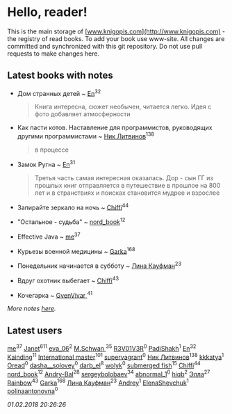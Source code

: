 # Hello, reader!
This is the main storage of [www.knigopis.com](http://www.knigopis.com) - the registry of read books.
To add your book use www-site. All changes are committed and synchronized with this git repository.
Do not use pull requests to make changes here.


## Latest books with notes
* Дом странных детей ~ [En](users/333/333646551-vkontakte)<sup>32</sup>
    > Книга интересна, сюжет необычен, читается легко. Идея с фото добавляет атмосферности

* Как пасти котов. Наставление для программистов, руководящих другими программистами ~ [Ник Литвинов](users/241/241974816-vkontakte)<sup>138</sup>
    > в процессе

* Замок Ругна ~ [En](users/333/333646551-vkontakte)<sup>31</sup>
    > Третья часть самая интересная оказалась. Дор - сын ГГ из прошлых книг отправляется в путешествие в прошлое на 800 лет и в странствиях и поисках становится мудрее и взрослее

* Запирайте зеркало на ночь ~ [Chiffi](users/105/105831994080785626680-google)<sup>44</sup>

* "Остальное - судьба" ~ [nord_book](users/325/325862222-vkontakte)<sup>12</sup>

* Effective Java ~ [me](users/381/381417697-yandex)<sup>37</sup>

* Курьезы военной медицины ~ [Garka](users/115/115753719718250012620-google)<sup>168</sup>

* Понедельник начинается в субботу ~ [Лина Кауфман](users/143/143278479-vkontakte)<sup>23</sup>

* Вдруг охотник выбегает ~ [Chiffi](users/105/105831994080785626680-google)<sup>43</sup>

* Кочегарка ~ [GvenVivar ](users/158/158266434925901-facebook)<sup>41</sup>


_More notes [here](latest_books_with_notes.md)._


## Latest users
[me](users/381/381417697-yandex)<sup>37</sup> 
[Janet](users/108/108113656204404967440-google)<sup>611</sup> 
[eva_06](users/469/469391233-vkontakte)<sup>2</sup> 
[M.Schwan ](users/101/101892939810731181399-google)<sup>35</sup> 
[R3V01V3R](users/102/102961825735323371351-google)<sup>0</sup> 
[PadiShakh](users/108/108140979023821813772-google)<sup>1</sup> 
[En](users/333/333646551-vkontakte)<sup>32</sup> 
[Kainding](users/102/102220567175253488762-google)<sup>11</sup> 
[International master](users/741/74140988-vkontakte)<sup>101</sup> 
[supervagrant](users/966/9668081-vkontakte)<sup>0</sup> 
[Ник Литвинов](users/241/241974816-vkontakte)<sup>138</sup> 
[kkkatya](users/326/32695636-vkontakte)<sup>1</sup> 
[Oread](users/117/117358163930312258753-google)<sup>0</sup> 
[dasha__solovey](users/178/17878602-vkontakte)<sup>0</sup> 
[darb_el](users/184/184135339-vkontakte)<sup>8</sup> 
[wolyk](users/108/108891319775742454384-google)<sup>0</sup> 
[submerged fish](users/471/471364154-yandex)<sup>15</sup> 
[Chiffi](users/105/105831994080785626680-google)<sup>44</sup> 
[nord_book](users/325/325862222-vkontakte)<sup>12</sup> 
[Andry-Bal](users/109/109232883876697421544-google)<sup>28</sup> 
[sergeybolobaev](users/112/112205967961310617540-google)<sup>34</sup> 
[abnormal_1](users/183/183470027-vkontakte)<sup>0</sup> 
[hiqb](users/481/481697754-yandex)<sup>2</sup> 
[Элла](users/100/1002037069862545-facebook)<sup>27</sup> 
[Rainbow](users/109/109787328219839805802-google)<sup>43</sup> 
[Garka](users/115/115753719718250012620-google)<sup>168</sup> 
[Лина Кауфман](users/143/143278479-vkontakte)<sup>23</sup> 
[Andrey](users/102/10202934244316634-facebook)<sup>1</sup> 
[ElenaShevchuk](users/119/1190249387686387-facebook)<sup>1</sup> 
[polinaantonovna](users/652/6523940-vkontakte)<sup>0</sup> 


_01.02.2018 20:26:26_
